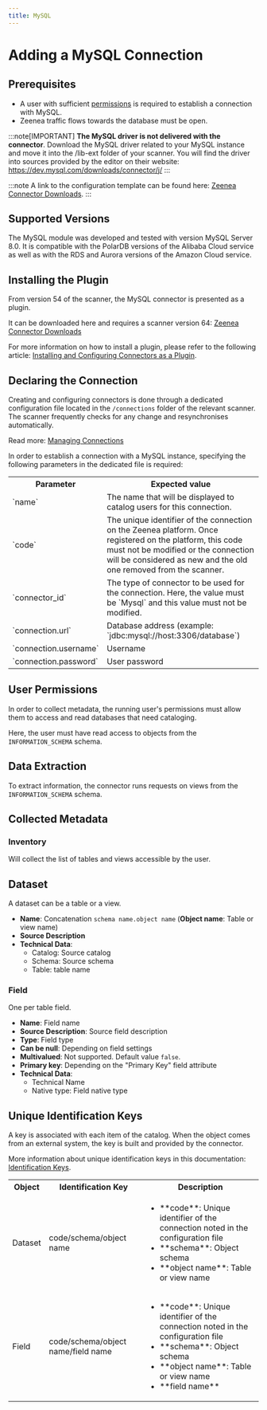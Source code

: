 ```yaml
---
title: MySQL  
---
```


# Adding a MySQL Connection

## Prerequisites

* A user with sufficient [permissions](#user-permissions) is required to establish a connection with MySQL.
* Zeenea traffic flows towards the database must be open.

:::note[IMPORTANT]
**The MySQL driver is not delivered with the connector**. Download the MySQL driver related to your MySQL instance and move it into the /lib-ext folder of your scanner. You will find the driver into sources provided by the editor on their website: https://dev.mysql.com/downloads/connector/j/
:::

:::note
A link to the configuration template can be found here: [Zeenea Connector Downloads](./zeenea-connectors-list.md).
:::

## Supported Versions

The MySQL module was developed and tested with version MySQL Server 8.0. It is compatible with the PolarDB versions of the Alibaba Cloud service as well as with the RDS and Aurora versions of the Amazon Cloud service.

## Installing the Plugin

From version 54 of the scanner, the MySQL connector is presented as a plugin.

It can be downloaded here and requires a scanner version 64: [Zeenea Connector Downloads](./zeenea-connectors-list.md)

For more information on how to install a plugin, please refer to the following article: [Installing and Configuring Connectors as a Plugin](./zeenea-connectors-install-as-plugin.md).

## Declaring the Connection

Creating and configuring connectors is done through a dedicated configuration file located in the `/connections` folder of the relevant scanner. The scanner frequently checks for any change and resynchronises automatically.

Read more: [Managing Connections](./zeenea-managing-connections.md)

In order to establish a connection with a MySQL instance, specifying the following parameters in the dedicated file is required:

<table>
  <tr>
    <th>Parameter</th>
    <th>Expected value</th>
  </tr>
  <tr>
    <td>`name`</td>
    <td>The name that will be displayed to catalog users for this connection.</td>
  </tr>
  <tr>
    <td>`code`</td>
    <td>The unique identifier of the connection on the Zeenea platform. Once registered on the platform, this code must not be modified or the connection will be considered as new and the old one removed from the scanner.</td>
  </tr>
  <tr>
    <td>`connector_id`</td>
    <td>The type of connector to be used for the connection. Here, the value must be `Mysql` and this value must not be modified.</td>
  </tr>
  <tr>
    <td>`connection.url`</td>
    <td>Database address (example: `jdbc:mysql://host:3306/database`)</td>
  </tr>
  <tr>
    <td>`connection.username`</td>
    <td>Username</td>
  </tr>
  <tr>
    <td>`connection.password`</td>
    <td>User password</td>
  </tr>
</table>

## User Permissions

In order to collect metadata, the running user's permissions must allow them to access and read databases that need cataloging. 

Here, the user must have read access to objects from the `INFORMATION_SCHEMA` schema.

## Data Extraction

To extract information, the connector runs requests on views from the `INFORMATION_SCHEMA` schema.

## Collected Metadata

### Inventory

Will collect the list of tables and views accessible by the user.  

## Dataset

A dataset can be a table or a view. 

* **Name**: Concatenation `schema name.object name` (**Object name**: Table or view name)
* **Source Description**
* **Technical Data**:
  * Catalog: Source catalog
  * Schema: Source schema
  * Table: table name

### Field

One per table field.

* **Name**: Field name
* **Source Description**: Source field description
* **Type**: Field type
* **Can be null**: Depending on field settings
* **Multivalued**: Not supported. Default value `false`.
* **Primary key**: Depending on the "Primary Key" field attribute
* **Technical Data**:
  * Technical Name
  * Native type: Field native type

## Unique Identification Keys
 
A key is associated with each item of the catalog. When the object comes from an external system, the key is built and provided by the connector.
 
More information about unique identification keys in this documentation: [Identification Keys](./zeenea-identification-keys.md).
  
 <table>
   <tr><th>Object</th><th>Identification Key</th><th>Description</th></tr>
   <tr>
     <td>Dataset</td>
     <td>code/schema/object name</td>
     <td>
       <ul>
         <li>**code**: Unique identifier of the connection noted in the configuration file</li>
         <li>**schema**: Object schema</li>
         <li>**object name**: Table or view name</li>
       </ul>
     </td>
   </tr>
   <tr>
     <td>Field</td>
     <td>code/schema/object name/field name</td>
     <td>
       <ul>
         <li>**code**:  Unique identifier of the connection noted in the configuration file</li>
         <li>**schema**: Object schema</li>
         <li>**object name**: Table or view name</li>
         <li>**field name**</li>
       </ul>
     </td>
   </tr>
 </table>
 